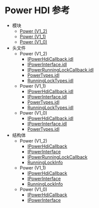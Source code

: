 # Power HDI 参考

- 模块
    - [Power (V1_2)](power-v12.md)
    - [Power (V1_1)](power_v11.md)
    - [Power (V1_0)](power_v10.md)
- 头文件
    - Power (V1_2)
        - [IPowerHdiCallback.idl](_i_power_hdi_callback_8idl.md)
        - [IPowerInterface.idl](_i_power_interface_8idl_v12.md)
        - [IPowerRunningLockCallback.idl](_i_power_running_lock_callback_8idl.md)
        - [PowerTypes.idl](_power_types_8idl.md)
        - [RunningLockTypes.idl](_running_lock_types_8idl.md)
    - Power (V1_1)
        - [IPowerHdiCallback.idl](_i_power_hdi_callback_8idl_v11.md)
        - [IPowerInterface.idl](_i_power_interface_8idl_v11.md)
        - [PowerTypes.idl](_power_types_8idl_v11.md)
        - [RunningLockTypes.idl](_running_lock_types_8idl_v11.md)
    - Power (V1_0)
        - [IPowerHdiCallback.idl](_i_power_hdi_callback_8idl_v10.md)
        - [IPowerInterface.idl](_i_power_interface_8idl_v10.md)
        - [PowerTypes.idl](_power_types_8idl_v10.md)
- 结构体
    - Power (V1_2)
        - [IPowerHdiCallback](interface_i_power_hdi_callback.md)
        - [IPowerInterface](interface_i_power_interface_v12.md)
        - [IPowerRunningLockCallback](interface_i_power_running_lock_callback.md)
        - [RunningLockInfo](_running_lock_info.md)
    - Power (V1_1)
        - [IPowerHdiCallback](interface_i_power_hdi_callback_v11.md)
        - [IPowerInterface](interface_i_power_interface_v11.md)
        - [RunningLockInfo](_running_lock_info_v11.md)
    - Power (V1_0)
        - [IPowerHdiCallback](interface_i_power_hdi_callback_v10.md)
        - [IPowerInterface](interface_i_power_interface_v10.md)
